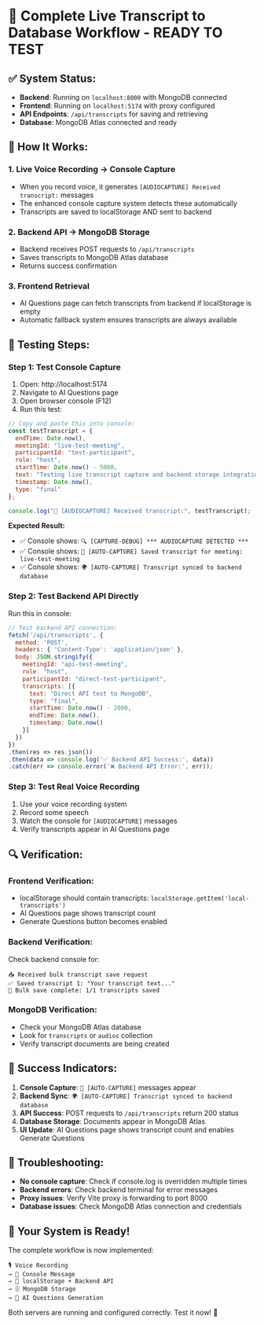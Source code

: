 # 🎯 Complete Live Transcript to Database Workflow - READY TO TEST

## ✅ System Status:
- **Backend**: Running on `localhost:8000` with MongoDB connected
- **Frontend**: Running on `localhost:5174` with proxy configured
- **API Endpoints**: `/api/transcripts` for saving and retrieving
- **Database**: MongoDB Atlas connected and ready

## 🔄 How It Works:

### 1. Live Voice Recording → Console Capture
- When you record voice, it generates `[AUDIOCAPTURE] Received transcript:` messages
- The enhanced console capture system detects these automatically
- Transcripts are saved to localStorage AND sent to backend

### 2. Backend API → MongoDB Storage
- Backend receives POST requests to `/api/transcripts`
- Saves transcripts to MongoDB Atlas database
- Returns success confirmation

### 3. Frontend Retrieval
- AI Questions page can fetch transcripts from backend if localStorage is empty
- Automatic fallback system ensures transcripts are always available

## 🧪 Testing Steps:

### Step 1: Test Console Capture
1. Open: http://localhost:5174
2. Navigate to AI Questions page
3. Open browser console (F12)
4. Run this test:

```javascript
// Copy and paste this into console:
const testTranscript = {
  endTime: Date.now(),
  meetingId: "live-test-meeting",
  participantId: "test-participant",
  role: "host",
  startTime: Date.now() - 5000,
  text: "Testing live transcript capture and backend storage integration",
  timestamp: Date.now(),
  type: "final"
};

console.log("🎤 [AUDIOCAPTURE] Received transcript:", testTranscript);
```

**Expected Result:**
- ✅ Console shows: `🔍 [CAPTURE-DEBUG] *** AUDIOCAPTURE DETECTED ***`
- ✅ Console shows: `💾 [AUTO-CAPTURE] Saved transcript for meeting: live-test-meeting`
- ✅ Console shows: `🌍 [AUTO-CAPTURE] Transcript synced to backend database`

### Step 2: Test Backend API Directly
Run this in console:
```javascript
// Test backend API connection:
fetch('/api/transcripts', {
  method: 'POST',
  headers: { 'Content-Type': 'application/json' },
  body: JSON.stringify({
    meetingId: "api-test-meeting",
    role: "host",
    participantId: "direct-test-participant",
    transcripts: [{
      text: "Direct API test to MongoDB",
      type: "final",
      startTime: Date.now() - 2000,
      endTime: Date.now(),
      timestamp: Date.now()
    }]
  })
})
.then(res => res.json())
.then(data => console.log('✅ Backend API Success:', data))
.catch(err => console.error('❌ Backend API Error:', err));
```

### Step 3: Test Real Voice Recording
1. Use your voice recording system
2. Record some speech
3. Watch the console for `[AUDIOCAPTURE]` messages
4. Verify transcripts appear in AI Questions page

## 🔍 Verification:

### Frontend Verification:
- localStorage should contain transcripts: `localStorage.getItem('local-transcripts')`
- AI Questions page shows transcript count
- Generate Questions button becomes enabled

### Backend Verification:
Check backend console for:
```
📥 Received bulk transcript save request
✅ Saved transcript 1: "Your transcript text..."
💾 Bulk save complete: 1/1 transcripts saved
```

### MongoDB Verification:
- Check your MongoDB Atlas database
- Look for `transcripts` or `audios` collection
- Verify transcript documents are being created

## 🎉 Success Indicators:

1. **Console Capture**: `🎤 [AUTO-CAPTURE]` messages appear
2. **Backend Sync**: `🌍 [AUTO-CAPTURE] Transcript synced to backend database`
3. **API Success**: POST requests to `/api/transcripts` return 200 status
4. **Database Storage**: Documents appear in MongoDB Atlas
5. **UI Update**: AI Questions page shows transcript count and enables Generate Questions

## 🐛 Troubleshooting:

- **No console capture**: Check if console.log is overridden multiple times
- **Backend errors**: Check backend terminal for error messages
- **Proxy issues**: Verify Vite proxy is forwarding to port 8000
- **Database issues**: Check MongoDB Atlas connection and credentials

## 🚀 Your System is Ready!

The complete workflow is now implemented:
```
🎙️ Voice Recording 
→ 📝 Console Message 
→ 💾 localStorage + Backend API 
→ 🗄️ MongoDB Storage 
→ 🤖 AI Questions Generation
```

Both servers are running and configured correctly. Test it now! 🎯